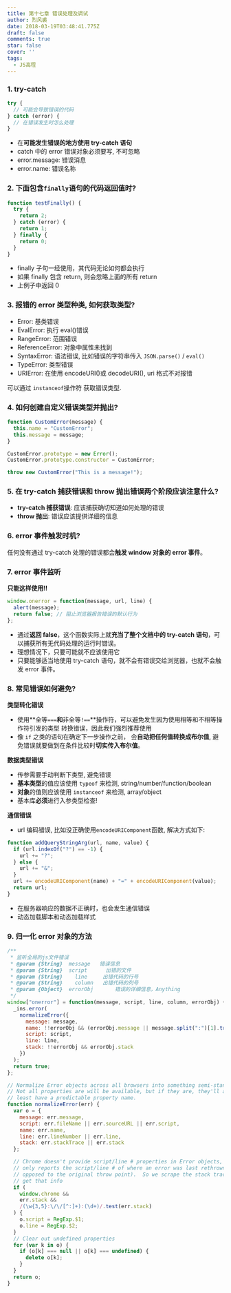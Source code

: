 ```yaml
---
title: 第十七章 错误处理及调试
author: 烈风裘
date: 2018-03-19T03:48:41.775Z
draft: false
comments: true
star: false
cover: ''
tags: 
  - JS高程
---
```


### 1. try-catch

```js
try {
  // 可能会导致错误的代码
} catch (error) {
  // 在错误发生时怎么处理
}
```

* 在**可能发生错误的地方使用 try-catch 语句**
* catch 中的 error 错误对象必须要写, 不可忽略
* error.message: 错误消息
* error.name: 错误名称

### 2. 下面包含`finally`语句的代码返回值时?

```js
function testFinally() {
  try {
    return 2;
  } catch (error) {
    return 1;
  } finally {
    return 0;
  }
}
```

* finally 子句一经使用，其代码无论如何都会执行
* 如果 finally 包含 return, 则会忽略上面的所有 return
* 上例子中返回 0

### 3. 报错的 error 类型种类, 如何获取类型?

* Error: 基类错误
* EvalError: 执行 eval()错误
* RangeError: 范围错误
* ReferenceError: 对象中属性未找到
* SyntaxError: 语法错误, 比如错误的字符串传入 `JSON.parse()` / `eval()`
* TypeError: 类型错误
* URIError: 在使用 encodeURI()或 decodeURI(), uri 格式不对报错

可以通过 `instanceof`操作符 获取错误类型.

### 4. 如何创建自定义错误类型并抛出?

```js
function CustomError(message) {
  this.name = "CustomError";
  this.message = message;
}

CustomError.prototype = new Error();
CustomError.prototype.constructor = CustomError;

throw new CustomError("This is a message!");
```

### 5. 在 try-catch 捕获错误和 throw 抛出错误两个阶段应该注意什么?

* **try-catch 捕获错误**: 应该捕获确切知道如何处理的错误
* **throw 抛出**: 错误应该提供详细的信息

### 6. error 事件触发时机?

任何没有通过 try-catch 处理的错误都会**触发 window 对象的 error 事件**。

### 7. error 事件监听

**只能这样使用!!**

```js
window.onerror = function(message, url, line) {
  alert(message);
  return false; // 阻止浏览器报告错误的默认行为
};
```

* 通过**返回 false**，这个函数实际上就**充当了整个文档中的 try-catch 语句**，可以捕获所有无代码处理的运行时错误。
* 理想情况下，只要可能就不应该使用它
* 只要能够适当地使用 try-catch 语句，就不会有错误交给浏览器，也就不会触发 error 事件。

### 8. 常见错误如何避免?

**类型转化错误**

* 使用**全等`===`**和**非全等`!==`**操作符，可以避免发生因为使用相等和不相等操作符引发的类型 转换错误，因此我们强烈推荐使用
* 像 `if` 之类的语句在确定下一步操作之前， 会**自动把任何值转换成布尔值**, 避免错误就要做到在条件比较时**切实传入布尔值**。

**数据类型错误**

* 传参需要手动判断下类型, 避免错误
* **基本类型**的值应该使用 `typeof` 来检测, string/number/function/boolean
* **对象**的值则应该使用 `instanceof` 来检测, array/object
* 基本库**必须**进行入参类型检查!

**通信错误**

* url 编码错误, 比如没正确使用`encodeURIComponent`函数, 解决方式如下:

```js
function addQueryStringArg(url, name, value) {
  if (url.indexOf("?") == -1) {
    url += "?";
  } else {
    url += "&";
  }
  url += encodeURIComponent(name) + "=" + encodeURIComponent(value);
  return url;
}
```

* 在服务器响应的数据不正确时，也会发生通信错误
* 动态加载脚本和动态加载样式

### 9. 归一化 error 对象的方法

```js
/**
 * 监听全局的js文件错误
 * @param {String}  message   错误信息
 * @param {String}  script      出错的文件
 * @param {String}    line     出错代码的行号
 * @param {String}    column   出错代码的列号
 * @param {Object}  errorObj       错误的详细信息，Anything
 */
window["onerror"] = function(message, script, line, column, errorObj) {
  _ins.error(
    normalizeError({
      message: message,
      name: !!errorObj && (errorObj.message || message.split(":")[1].trim()),
      script: script,
      line: line,
      stack: !!errorObj && errorObj.stack
    })
  );
  return true;
};

// Normalize Error objects across all browsers into something semi-standard.
// Not all properties are will be available, but if they are, they'll at
// least have a predictable property name.
function normalizeError(err) {
  var o = {
    message: err.message,
    script: err.fileName || err.sourceURL || err.script,
    name: err.name,
    line: err.lineNumber || err.line,
    stack: err.stackTrace || err.stack
  };

  // Chrome doesn't provide script/line # properties in Error objects, and
  // only reports the script/line # of where an error was last rethrown (as
  // opposed to the original throw point).  So we scrape the stack trace to
  // get that info
  if (
    window.chrome &&
    err.stack &&
    /(\w{3,5}:\/\/[^:]+):(\d+)/.test(err.stack)
  ) {
    o.script = RegExp.$1;
    o.line = RegExp.$2;
  }
  // Clear out undefined properties
  for (var k in o) {
    if (o[k] === null || o[k] === undefined) {
      delete o[k];
    }
  }
  return o;
}
```
